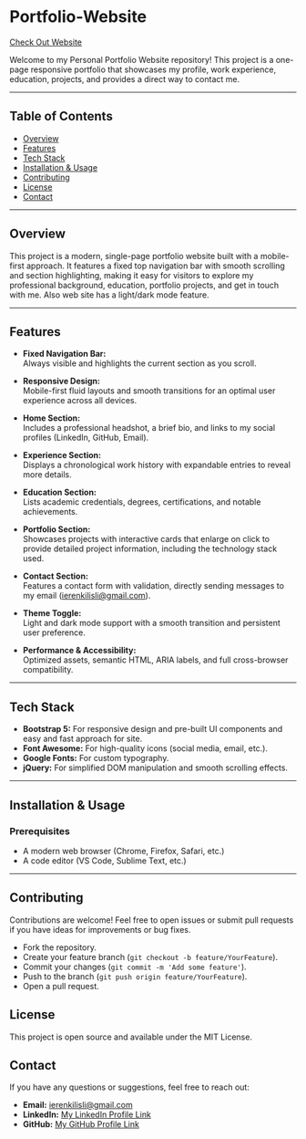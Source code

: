 # Portfolio-Website

[Check Out Website](https://erenkilisli.github.io/Portfolio-Website/)

Welcome to my Personal Portfolio Website repository! This project is a one-page responsive portfolio that showcases my profile, work experience, education, projects, and provides a direct way to contact me.

---

## Table of Contents

- [Overview](#overview)
- [Features](#features)
- [Tech Stack](#tech-stack)
- [Installation & Usage](#installation--usage)
- [Contributing](#contributing)
- [License](#license)
- [Contact](#contact)

---

## Overview

This project is a modern, single-page portfolio website built with a mobile-first approach. It features a fixed top navigation bar with smooth scrolling and section highlighting, making it easy for visitors to explore my professional background, education, portfolio projects, and get in touch with me. Also web site has a light/dark mode feature.

---

## Features

- **Fixed Navigation Bar:**  
  Always visible and highlights the current section as you scroll.

- **Responsive Design:**  
  Mobile-first fluid layouts and smooth transitions for an optimal user experience across all devices.

- **Home Section:**  
  Includes a professional headshot, a brief bio, and links to my social profiles (LinkedIn, GitHub, Email).

- **Experience Section:**  
  Displays a chronological work history with expandable entries to reveal more details.

- **Education Section:**  
  Lists academic credentials, degrees, certifications, and notable achievements.

- **Portfolio Section:**  
  Showcases projects with interactive cards that enlarge on click to provide detailed project information, including the technology stack used.

- **Contact Section:**  
  Features a contact form with validation, directly sending messages to my email (ierenkilisli@gmail.com).

- **Theme Toggle:**  
  Light and dark mode support with a smooth transition and persistent user preference.

- **Performance & Accessibility:**  
  Optimized assets, semantic HTML, ARIA labels, and full cross-browser compatibility.

---

## Tech Stack

- **Bootstrap 5:** For responsive design and pre-built UI components and easy and fast approach for site.
- **Font Awesome:** For high-quality icons (social media, email, etc.).
- **Google Fonts:** For custom typography.
- **jQuery:** For simplified DOM manipulation and smooth scrolling effects.

---

## Installation & Usage

### Prerequisites
- A modern web browser (Chrome, Firefox, Safari, etc.)
- A code editor (VS Code, Sublime Text, etc.)

---

## Contributing

Contributions are welcome! Feel free to open issues or submit pull requests if you have ideas for improvements or bug fixes.

- Fork the repository.
- Create your feature branch (`git checkout -b feature/YourFeature`).
- Commit your changes (`git commit -m 'Add some feature'`).
- Push to the branch (`git push origin feature/YourFeature`).
- Open a pull request.

## License

This project is open source and available under the MIT License.

## Contact

If you have any questions or suggestions, feel free to reach out:

- **Email:** [ierenkilisli@gmail.com](mailto:ierenkilisli@gmail.com)
- **LinkedIn:** [My LinkedIn Profile Link](https://www.linkedin.com/in/ibrahim-eren-kilisli-762603219/)
- **GitHub:** [My GitHub Profile Link](https://github.com/ErenKilisli)
